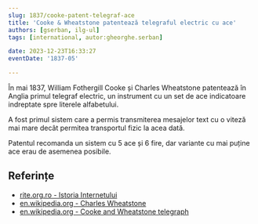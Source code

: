 ```yaml
---
slug: 1837/cooke-patent-telegraf-ace
title: 'Cooke & Wheatstone patentează telegraful electric cu ace'
authors: [gserban, ilg-ul]
tags: [international, autor:gheorghe.serban]

date: 2023-12-23T16:33:27
eventDate: '1837-05'

---
```


În mai 1837, William Fothergill Cooke și Charles Wheatstone patentează în Anglia
primul telegraf electric, un instrument cu un set de ace indicatoare indreptate
spre literele alfabetului.

<!-- truncate -->

A fost primul sistem care a permis transmiterea mesajelor text cu o viteză mai mare decât permitea transportul fizic la acea dată.

Patentul recomanda un sistem cu 5 ace și 6 fire, dar variante cu
mai puține ace erau de asemenea posibile.

## Referințe

- [rite.org.ro - Istoria Internetului](https://rite.org.ro/istoria-internetului/)
- [en.wikipedia.org - Charles Wheatstone](https://en.wikipedia.org/wiki/Charles_Wheatstone)
- [en.wikipedia.org - Cooke and Wheatstone telegraph](https://en.wikipedia.org/wiki/Cooke_and_Wheatstone_telegraph)

